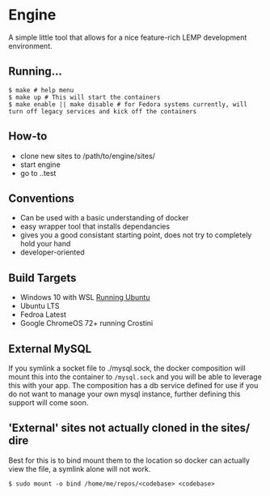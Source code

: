 # Engine

A simple little tool that allows for a nice feature-rich LEMP development environment.

## Running...

```
$ make # help menu
$ make up # This will start the containers
$ make enable || make disable # for Fedora systems currently, will turn off legacy services and kick off the containers
```

## How-to

* clone new sites to /path/to/engine/sites/<site>
* start engine
* go to <type>.<site>.test

## Conventions

* Can be used with a basic understanding of docker
* easy wrapper tool that installs dependancies
* gives you a good consistant starting point, does not try to completely hold your hand
* developer-oriented

## Build Targets

* Windows 10 with WSL [Running Ubuntu](https://www.microsoft.com/en-us/p/ubuntu/9nblggh4msv6?activetab=pivot:overviewtab)
* Ubuntu LTS
* Fedroa Latest
* Google ChromeOS 72+ running Crostini


## External MySQL

If you symlink a socket file to ./mysql.sock, the docker composition will mount this into the container to `/mysql.sock`
and you will be able to leverage this with your app. The composition has a db service defined for use if you do not want
to manage your own mysql instance, further defining this support will come soon.

## 'External' sites not actually cloned in the sites/ dire

Best for this is to bind mount them to the location so docker can actually view the file, a symlink alone will not work.

```
$ sudo mount -o bind /home/me/repos/<codebase> <codebase>
```